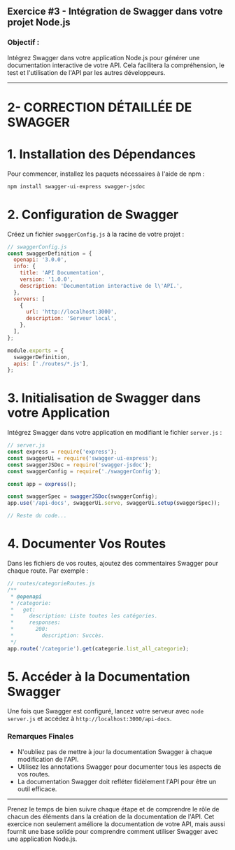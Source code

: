 ## Exercice #3 - Intégration de Swagger dans votre projet Node.js

### Objectif :
Intégrez Swagger dans votre application Node.js pour générer une documentation interactive de votre API. Cela facilitera la compréhension, le test et l'utilisation de l'API par les autres développeurs.

---

# 2- CORRECTION DÉTAILLÉE DE SWAGGER 

# 1. Installation des Dépendances
Pour commencer, installez les paquets nécessaires à l'aide de npm :

```bash
npm install swagger-ui-express swagger-jsdoc
```

# 2. Configuration de Swagger
Créez un fichier `swaggerConfig.js` à la racine de votre projet :

```javascript
// swaggerConfig.js
const swaggerDefinition = {
  openapi: '3.0.0',
  info: {
    title: 'API Documentation',
    version: '1.0.0',
    description: 'Documentation interactive de l\'API.',
  },
  servers: [
    {
      url: 'http://localhost:3000',
      description: 'Serveur local',
    },
  ],
};

module.exports = {
  swaggerDefinition,
  apis: ['./routes/*.js'],
};
```

# 3. Initialisation de Swagger dans votre Application
Intégrez Swagger dans votre application en modifiant le fichier `server.js` :

```javascript
// server.js
const express = require('express');
const swaggerUi = require('swagger-ui-express');
const swaggerJSDoc = require('swagger-jsdoc');
const swaggerConfig = require('./swaggerConfig');

const app = express();

const swaggerSpec = swaggerJSDoc(swaggerConfig);
app.use('/api-docs', swaggerUi.serve, swaggerUi.setup(swaggerSpec));

// Reste du code...
```

# 4. Documenter Vos Routes
Dans les fichiers de vos routes, ajoutez des commentaires Swagger pour chaque route. Par exemple :

```javascript
// routes/categorieRoutes.js
/**
 * @openapi
 * /categorie:
 *   get:
 *     description: Liste toutes les catégories.
 *     responses:
 *       200:
 *         description: Succès.
 */
app.route('/categorie').get(categorie.list_all_categorie);
```

# 5. Accéder à la Documentation Swagger
Une fois que Swagger est configuré, lancez votre serveur avec `node server.js` et accédez à `http://localhost:3000/api-docs`.

### Remarques Finales
- N'oubliez pas de mettre à jour la documentation Swagger à chaque modification de l'API.
- Utilisez les annotations Swagger pour documenter tous les aspects de vos routes.
- La documentation Swagger doit refléter fidèlement l'API pour être un outil efficace.

---

Prenez le temps de bien suivre chaque étape et de comprendre le rôle de chacun des éléments dans la création de la documentation de l'API. Cet exercice non seulement améliore la documentation de votre API, mais aussi fournit une base solide pour comprendre comment utiliser Swagger avec une application Node.js.
